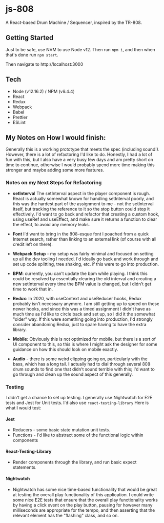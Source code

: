 # js-808

A React-based Drum Machine / Sequencer, inspired by the TR-808.

## Getting Started

Just to be safe, use NVM to use Node v12. Then run `npm i`, and then when that's done run `npm start`.

Then navigate to http://localhost:3000

## Tech

- Node (v12.16.2) / NPM (v6.4.4)
- React
- Redux
- Webpack
- Babel
- Prettier
- ESLint

## My Notes on How I would finish:

Generally this is a working prototype that meets the spec (including sound!). However, there is a lot of refactoring I'd like to do. Honestly, I had a lot of fun with this, but I also have a very busy few days and am pretty short on time to continue, otherwise I would probably spend more time making this stronger and maybe adding some more features.

### Notes on my Next Steps for Refactoring

- **setInterval** The setInterval aspect in the player component is rough. React is actually somewhat known for handling setInterval poorly, and this was the hardest part of the assignment to me - not the setInterval itself, but tracking the reference to it so the stop button could stop it effectively. I'd want to go back and refactor that creating a custom hook, using useRef and useEffect, and make sure it returns a function to clear the effect, to avoid any memory leaks.

- **Font** I'd want to bring in the 808-esque font I poached from a quick Internet search, rather than linking to an external link (of course with all credit left on there).

- **Webpack Setup** - my setup was fairly minimal and focused on setting up all the dev tooling I needed. I'd ideally go back and work through and set up code splitting, tree shaking, etc. if this were to go into production.

- **BPM**: currently, you can't update the bpm while playing. I think this could be resolved by essentially clearing the old interval and creating a new setInterval every time the BPM value is changed, but I didn't get time to work that in.

- **Redux**: In 2020, with useContext and useReducer hooks, Redux probably isn't necessary anymore. I am still getting up to speed on these newer hooks, and since this was a timed assignment I didn't have as much time as I'd like to circle back and set up, so I did it the somewhat "older" way. If this were something going into production, I'd strongly consider abandoning Redux, just to spare having to have the extra library.

- **Mobile**: Obviously this is not optimized for mobile, but there is a sort of UI component to this, so this is where I might ask the designer for some guidance on how this should look on mobile exactly.

- **Audio** - there is some weird clipping going on, particularly with the bass, which has a long tail. I actually had to dial through several 808 drum sounds to find one that didn't sound terrible with this; I'd want to go through and clean up the sound aspect of this generally.

### Testing

I didn't get a chance to set up testing. I generally use Nightwatch for E2E tests and Jest for Unit tests. I'd also use `react-testing-library` Here is what I would test:

#### Jest

- Reducers - some basic state mutation unit tests.
- Functions - I'd like to abstract some of the functional logic within components

#### React-Testing-Library

- Render components through the library, and run basic expect statements.

#### Nightwatch

- Nightwatch has some nice time-based functionality that would be great at testing the overall play functionality of this application. I could write some nice E2E tests that ensure that the overall play functionality works by having a click event on the play button, pausing for however many milliseconds are appropriate for the tempo, and then asserting that the relevant element has the "flashing" class, and so on.
